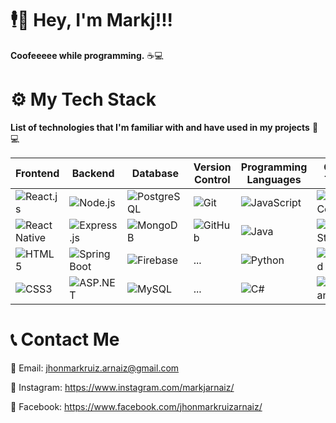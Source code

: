 # 🕴️💼 Hey, I'm Markj!!!

**Coofeeeee while programming.** ☕💻

# ⚙️ My Tech Stack

**List of technologies that I'm familiar with and have used in my projects** 🚀💻

| **Frontend** | **Backend** | **Database** | **Version Control** | **Programming Languages** | **Other Tools** |
| ------------ | ----------- | ------------ | --------------------- | ------------------------ | ---------------- |
| ![React.js](https://img.shields.io/badge/Frontend-React.js-61DAFB?style=flat&logo=react&logoColor=white) | ![Node.js](https://img.shields.io/badge/Backend-Node.js-339933?style=flat&logo=node.js&logoColor=white) | ![PostgreSQL](https://img.shields.io/badge/Database-PostgreSQL-336791?style=flat&logo=postgresql&logoColor=white) | ![Git](https://img.shields.io/badge/VCS-Git-F05032?style=flat&logo=git&logoColor=white) | ![JavaScript](https://img.shields.io/badge/Programming-JavaScript-F7DF1E?style=flat&logo=javascript&logoColor=white) | ![VS Code](https://img.shields.io/badge/Tool-VS_Code-007ACC?style=flat&logo=visual-studio-code&logoColor=white) |
| ![React Native](https://img.shields.io/badge/Frontend-React_Native-61DAFB?style=flat&logo=react&logoColor=white) | ![Express.js](https://img.shields.io/badge/Backend-Express.js-000000?style=flat&logo=express&logoColor=white) | ![MongoDB](https://img.shields.io/badge/Database-MongoDB-47A248?style=flat&logo=mongodb&logoColor=white)  | ![GitHub](https://img.shields.io/badge/VCS-GitHub-181717?style=flat&logo=github&logoColor=white) | ![Java](https://img.shields.io/badge/Programming-Java-007396?style=flat&logo=java&logoColor=white) |![Visual Studio](https://img.shields.io/badge/Tool-Visual_Studio-5C2D91?style=flat&logo=visual-studio&logoColor=white) |
| ![HTML5](https://img.shields.io/badge/Frontend-HTML5-E34F26?style=flat&logo=html5&logoColor=white) | ![Spring Boot](https://img.shields.io/badge/Backend-Spring_Boot-6DB33F?style=flat&logo=spring&logoColor=white) | ![Firebase](https://img.shields.io/badge/Database-Firebase-FFCA28?style=flat&logo=firebase&logoColor=white) | ... | ![Python](https://img.shields.io/badge/Programming-Python-3776AB?style=flat&logo=python&logoColor=white) | ![Android Studio](https://img.shields.io/badge/Tool-Android_Studio-3DDC84?style=flat&logo=android-studio&logoColor=white) |
| ![CSS3](https://img.shields.io/badge/Frontend-CSS3-1572B6?style=flat&logo=css3&logoColor=white) | ![ASP.NET](https://img.shields.io/badge/Backend-ASP.NET-512BD4?style=flat&logo=.net&logoColor=white) | ![MySQL](https://img.shields.io/badge/Database-MySQL-4479A1?style=flat&logo=mysql&logoColor=white) | ... | ![C#](https://img.shields.io/badge/Programming-C%23-239120?style=flat&logo=c-sharp&logoColor=white) | ![Postman](https://img.shields.io/badge/Tool-Postman-FF6C37?style=flat&logo=postman&logoColor=white) |

# 📞 Contact Me

📧 Email: jhonmarkruiz.arnaiz@gmail.com

📱 Instagram: https://www.instagram.com/markjarnaiz/

📘 Facebook: https://www.facebook.com/jhonmarkruizarnaiz/

